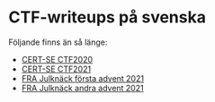 # CTF-writeups på svenska

Följande finns än så länge:

- [CERT-SE CTF2020](./2020/CERT-SE/README.md)
- [CERT-SE CTF2021](./2021/CERT-SE/README.md)
- [FRA Julknäck första advent 2021](./2021/FRA-Julknäck_första_advent_2021/README.md)
- [FRA Julknäck andra advent 2021](./2021/FRA-Julknäck_andra_advent_2021/README.md)

